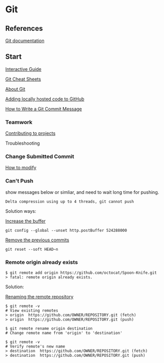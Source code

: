 # Git 

## References

[Git documentation](https://git-scm.com/doc)

## Start

[Interactive Guide](https://learngitbranching.js.org/)

[Git Cheat Sheets](https://training.github.com/downloads/github-git-cheat-sheet.pdf)

[About Git](https://docs.github.com/en/get-started/using-git/about-git)

[Adding locally hosted code to GitHub](https://docs.github.com/en/get-started/importing-your-projects-to-github/importing-source-code-to-github/adding-locally-hosted-code-to-github)

[How to Write a Git Commit Message](https://cbea.ms/git-commit/)

### Teamwork

[Contributing to projects](https://docs.github.com/en/get-started/quickstart/contributing-to-projects)

Troubleshooting

### Change Submitted Commit

[How to modify](https://docs.github.com/en/pull-requests/committing-changes-to-your-project/creating-and-editing-commits/changing-a-commit-message)

### Can't Push

show messages below or simliar, and need to wait long time for pushing.

~~~
Delta compression using up to 4 threads, git cannot push
~~~

Solution ways:

[Increase the buffer](https://developercommunity.visualstudio.com/t/i-cannot-push/358360)

~~~
git config --global --unset http.postBuffer 524288000
~~~

[Remove the previous commits](https://stackoverflow.com/questions/70968685/git-push-failure)

~~~
git reset --soft HEAD~n
~~~

### Remote origin already exists

~~~
$ git remote add origin https://github.com/octocat/Spoon-Knife.git
> fatal: remote origin already exists.
~~~

Solution:

[Renaming the remote repository](https://docs.github.com/en/get-started/getting-started-with-git/managing-remote-repositories#renaming-a-remote-repository)

~~~
$ git remote -v
# View existing remotes
> origin  https://github.com/OWNER/REPOSITORY.git (fetch)
> origin  https://github.com/OWNER/REPOSITORY.git (push)

$ git remote rename origin destination
# Change remote name from 'origin' to 'destination'

$ git remote -v
# Verify remote's new name
> destination  https://github.com/OWNER/REPOSITORY.git (fetch)
> destination  https://github.com/OWNER/REPOSITORY.git (push)
~~~




